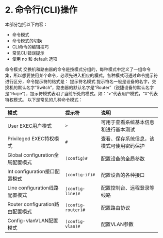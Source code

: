# 2. 命令行\(CLI\)操作

本部分包括以下内容：

* 命令模式
* 命令模式的切换
* CLI命令的编辑技巧
* 常见CLI错误提示
* 使用 no 和 default 选项

命令模式 交换机和路由器的命令是按模式分组的，每种模式中定义了一组命令集，所以想要使用某个命令，必须先进入相应的模式。各种模式可通过命令提示符进行区分，命令提示符的格式是： 提示符名模式 提示符名一般是设备的名字，交换机的默认名字“Switch”，路由器的默认名字是“Router”（锐捷设备的默认名字是“Ruijie”），提示符模式表明了当前所处的模式。如：“&gt;”代表用户模式，“\#”代表特权模式。 以下是常见的几种命令模式：

| 模式 | 提示符 | 说明 |
| :--- | :--- | :--- |
| User EXEC用户模式 | `>` | 可用于查看系统基本信息和进行基本测试 |
| Privileged EXEC特权模式 | `#` | 查看、保存系统信息，该模式可使用密码保护 |
| Global configuration全局配置模式 | `(config)#` | 配置设备的全局参数 |
| Int configuration接口配置模式 | `(config-if)#` | 配置设备的各种接口 |
| Line configuration线路配置模式 | `(config-line)#` | 配置控制台、远程登录等线路 |
| Router configuration路由配置模式 | `(config-router)#` | 配置路由协议 |
| Config-vlanVLAN配置模式 | `(config-vlan)#` | 配置VLAN参数 |

